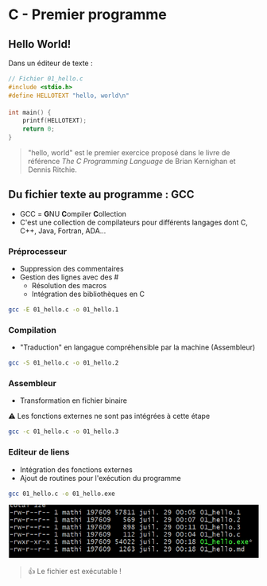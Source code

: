 # C - Premier programme

## Hello World!

Dans un éditeur de texte :
```c
// Fichier 01_hello.c
#include <stdio.h>
#define HELLOTEXT "hello, world\n"

int main() {
    printf(HELLOTEXT);
    return 0;
}
```

> "hello, world" est le premier exercice proposé dans le livre de référence *The C Programming Language* de Brian Kernighan et Dennis Ritchie.

## Du fichier texte au programme : GCC

+ GCC = **G**NU **C**ompiler **C**ollection
+ C'est une collection de compilateurs pour différents langages dont C, C++, Java, Fortran, ADA...

### Préprocesseur

+ Suppression des commentaires
+ Gestion des lignes avec des #
   + Résolution des macros
   + Intégration des bibliothèques en C

```bash
gcc -E 01_hello.c -o 01_hello.1
```

### Compilation

+ "Traduction" en langague compréhensible par la machine (Assembleur)

```bash
gcc -S 01_hello.c -o 01_hello.2
```

### Assembleur

+ Transformation en fichier binaire

:warning: Les fonctions externes ne sont pas intégrées à cette étape

```bash
gcc -c 01_hello.c -o 01_hello.3
```

### Editeur de liens

+ Intégration des fonctions externes
+ Ajout de routines pour l'exécution du programme

```bash
gcc 01_hello.c -o 01_hello.exe
```

![bash - ll du dossier](img/01_hello_01.png "Le fichier est exécutable !")

> :thumbsup: Le fichier est exécutable !
